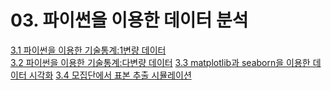 # 03. 파이썬을 이용한 데이터 분석
[3.1 파이썬을 이용한 기술통계:1변량 데이터](3.1.ipynb)   
[3.2 파이썬을 이용한 기술통계:다변량 데이터](3.2.ipynb)
[3.3 matplotlib과 seaborn을 이용한 데이터 시각화](3.3.ipynb)
[3.4 모집단에서 표본 추출 시뮬레이션](3.4.ipynb)
